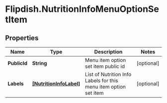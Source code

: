 # Flipdish.NutritionInfoMenuOptionSetItem

## Properties

Name | Type | Description | Notes
------------ | ------------- | ------------- | -------------
**PublicId** | **String** | Menu item option set item public id | [optional] 
**Labels** | [**[NutritionInfoLabel]**](NutritionInfoLabel.md) | List of Nutrition Info Labels for this menu item option set item | [optional] 


